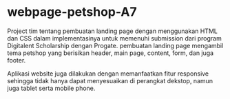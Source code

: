 ﻿# webpage-petshop-A7
 
 Project tim tentang pembuatan landing page dengan menggunakan HTML dan CSS dalam implementasinya untuk memenuhi submission dari program Digitalent Scholarship dengan Progate. pembuatan landing page mengambil tema petshop yang berisikan header, main page, content, form, dan juga footer.
 
 Aplikasi website juga dilakukan dengan memanfaatkan fitur responsive sehingga tidak hanya dapat menyesuaikan di perangkat dekstop, namun juga tablet serta mobile phone.
